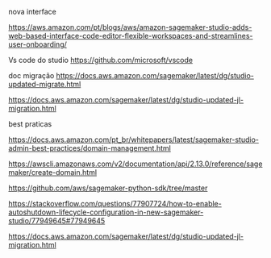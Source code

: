 nova interface

https://aws.amazon.com/pt/blogs/aws/amazon-sagemaker-studio-adds-web-based-interface-code-editor-flexible-workspaces-and-streamlines-user-onboarding/


Vs code do studio
https://github.com/microsoft/vscode



doc migração 
https://docs.aws.amazon.com/sagemaker/latest/dg/studio-updated-migrate.html


https://docs.aws.amazon.com/sagemaker/latest/dg/studio-updated-jl-migration.html



best praticas

https://docs.aws.amazon.com/pt_br/whitepapers/latest/sagemaker-studio-admin-best-practices/domain-management.html

https://awscli.amazonaws.com/v2/documentation/api/2.13.0/reference/sagemaker/create-domain.html

https://github.com/aws/sagemaker-python-sdk/tree/master

https://stackoverflow.com/questions/77907724/how-to-enable-autoshutdown-lifecycle-configuration-in-new-sagemaker-studio/77949645#77949645

https://docs.aws.amazon.com/sagemaker/latest/dg/studio-updated-jl-migration.html
